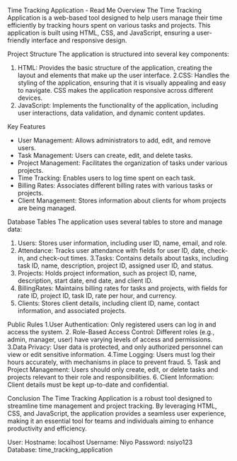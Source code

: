 Time Tracking Application - Read Me
 Overview
The Time Tracking Application is a web-based tool designed to help users manage their time efficiently by tracking hours spent on various tasks and projects. This application is built using HTML, CSS, and JavaScript, ensuring a user-friendly interface and responsive design.

Project Structure
The application is structured into several key components:

1. HTML: Provides the basic structure of the application, creating the layout and elements that make up the user interface.
2.CSS: Handles the styling of the application, ensuring that it is visually appealing and easy to navigate. CSS makes the application responsive across different devices.
3. JavaScript: Implements the functionality of the application, including user interactions, data validation, and dynamic content updates.

 Key Features
- User Management: Allows administrators to add, edit, and remove users.
- Task Management: Users can create, edit, and delete tasks.
- Project Management: Facilitates the organization of tasks under various projects.
- Time Tracking: Enables users to log time spent on each task.
- Billing Rates: Associates different billing rates with various tasks or projects.
- Client Management: Stores information about clients for whom projects are being managed.

Database Tables
The application uses several tables to store and manage data:

1. Users: Stores user information, including user ID, name, email, and role.
2. Attendance: Tracks user attendance with fields for user ID, date, check-in, and check-out times.
3.Tasks: Contains details about tasks, including task ID, name, description, project ID, assigned user ID, and status.
4. Projects: Holds project information, such as project ID, name, description, start date, end date, and client ID.
5. BillingRates: Maintains billing rates for tasks and projects, with fields for rate ID, project ID, task ID, rate per hour, and currency.
6. Clients: Stores client details, including client ID, name, contact information, and associated projects.

Public Rules
1.User Authentication: Only registered users can log in and access the system.
2. Role-Based Access Control: Different roles (e.g., admin, manager, user) have varying levels of access and permissions.
3.Data Privacy: User data is protected, and only authorized personnel can view or edit sensitive information.
4.Time Logging: Users must log their hours accurately, with mechanisms in place to prevent fraud.
5. Task and Project Management: Users should only create, edit, or delete tasks and projects relevant to their role and responsibilities.
6. Client Information: Client details must be kept up-to-date and confidential.


Conclusion
The Time Tracking Application is a robust tool designed to streamline time management and project tracking. By leveraging HTML, CSS, and JavaScript, the application provides a seamless user experience, making it an essential tool for teams and individuals aiming to enhance productivity and efficiency.


User:
Hostname: localhost
Username: Niyo
Password: nsiyo123	
Database: time_tracking_application

